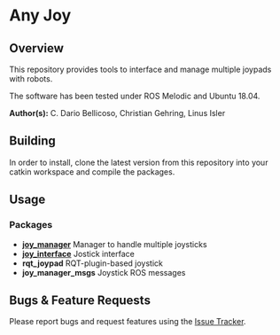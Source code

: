 # Any Joy

## Overview

This repository provides tools to interface and manage multiple joypads with robots.

The software has been tested under ROS Melodic and Ubuntu 18.04.

**Author(s):** C. Dario Bellicoso, Christian Gehring, Linus Isler


## Building

In order to install, clone the latest version from this repository into your catkin workspace and compile the packages.

## Usage

### Packages

* **[joy_manager](joy_manager/README.md)** Manager to handle multiple joysticks
* **[joy_interface](joy_interface/README.md)** Jostick interface
* **rqt_joypad** RQT-plugin-based joystick
* **joy\_manager_msgs** Joystick ROS messages

## Bugs & Feature Requests

Please report bugs and request features using the [Issue Tracker](https://bitbucket.org/leggedrobotics/any_joy/issues).
